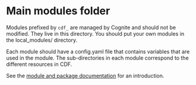 # Main modules folder

Modules prefixed by `cdf_` are managed by Cognite and should not
be modified. They live in this directory. You should put your own modules in the
local_modules/ directory.

Each module should have a config.yaml file that contains variables that are used in the module. The
sub-directories in each module correspond to the different resources in CDF.

See the [module and package documentation](../docs/overview.md) for an introduction.